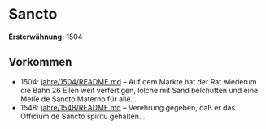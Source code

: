 # Sancto

**Ersterwähnung:** 1504

## Vorkommen
- 1504: [jahre/1504/README.md](../jahre/1504/README.md) – Auf dem Markte hat der Rat
wiederum die Bahn 26 Ellen weit verfertigen, ſolche mit
Sand beſchütten und eine Meſſe de Sancto Materno für
alle...
- 1548: [jahre/1548/README.md](../jahre/1548/README.md) – Verehrung gegeben, daß er das Officium de Sancto spiritu
gehalten...
